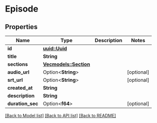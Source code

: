 # Episode

## Properties

Name | Type | Description | Notes
------------ | ------------- | ------------- | -------------
**id** | [**uuid::Uuid**](uuid::Uuid.md) |  | 
**title** | **String** |  | 
**sections** | [**Vec<models::Section>**](Section.md) |  | 
**audio_url** | Option<**String**> |  | [optional]
**srt_url** | Option<**String**> |  | [optional]
**created_at** | **String** |  | 
**description** | **String** |  | 
**duration_sec** | Option<**f64**> |  | [optional]

[[Back to Model list]](../README.md#documentation-for-models) [[Back to API list]](../README.md#documentation-for-api-endpoints) [[Back to README]](../README.md)


